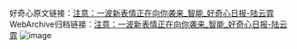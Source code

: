 好奇心原文链接：[注意：一波新表情正在向你袭来_智能_好奇心日报-陆云霏](https://www.qdaily.com/articles/1193.html)
WebArchive归档链接：[注意：一波新表情正在向你袭来_智能_好奇心日报-陆云霏](http://web.archive.org/web/20190623145658/https://www.qdaily.com/articles/1193.html)
![image](http://ww3.sinaimg.cn/large/007d5XDply1g3v4brgftpj30u02noki8)